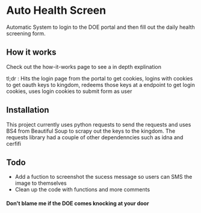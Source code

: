 # Auto Health Screen
Automatic System to login to the DOE portal and then fill out the daily health screening form.

## How it works 
Check out the how-it-works page to see a in depth explination

tl;dr : Hits the login page from the portal to get cookies, logins with cookies to get oauth keys to kingdom, redeems those keys at a endpoint to get login cookies, uses login cookies to submit form as user 


## Installation 
This project currently uses python requests to send the requests and uses BS4 from Beautiful Soup to scrapy out the keys to the kingdom. The requests library had a couple of other dependenncies such as idna and cerfifi


## Todo
* Add a fuction to screenshot the sucess message so users can SMS the image to themselves 
* Clean up the code with functions and more comments 

#### Don't blame me if the DOE comes knocking at your door 
